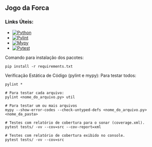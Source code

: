 
## Jogo da Forca


### Links Úteis:
+ [![Python](https://img.shields.io/badge/Python-blue)](https://www.python.org/downloads/)
+ [![Pylint](https://img.shields.io/badge/Pylint-yellowgreen)](https://pypi.org/project/pylint/)
+ [![Mypy](https://img.shields.io/badge/Mypy-darkblue)](https://mypy.readthedocs.io/en/stable/)
+ [![Pytest](https://img.shields.io/badge/Pytest-orange)](https://pypi.org/project/pytest/)


Comando para instalação dos pacotes:
```
pip install -r requirements.txt 

```
Verificação Estática de Código (pylint e mypy):
Para testar todos:

```
pylint *

# Para testar cada arquivo:
pylint <nome_do_arquivo.py> util

# Para testar um ou mais arquivos
mypy --show-error-codes --check-untyped-defs <nome_do_arquivo.py>  <nome_da_pasta>

# Testes com relatório de cobertura para o sonar (coverage.xml).
pytest tests/ -vv --cov=src --cov-report=xml

# Testes com relatório de cobertura exibido no console.
pytest tests/ -vv --cov=src
```
